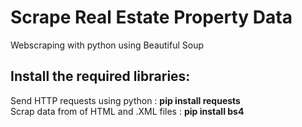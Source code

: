 # Scrape Real Estate Property Data

Webscraping with python using Beautiful Soup

## Install the required libraries:  
Send HTTP requests using python : **pip install requests**  
Scrap data from of HTML and .XML files : **pip install bs4**